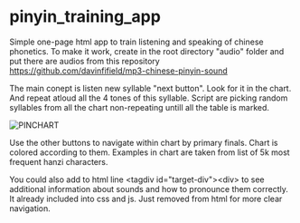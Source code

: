 # pinyin_training_app
Simple one-page html app to train listening and speaking of chinese phonetics. 
To make it work, create in the root directory "audio" folder and put there are audios from this repository https://github.com/davinfifield/mp3-chinese-pinyin-sound

The main conept is listen new syllable "next button". Look for it in the chart. And repeat atloud all the 4 tones of this syllable. Script are picking random syllables from all the chart non-repeating untill all the table is marked.

![PINCHART](https://github.com/gloryi/pinyin_training_app/assets/32369259/bd4de87d-4fd4-46ce-ac7f-d7e7ae29a3c3)

Use the other buttons to navigate within chart by primary finals.
Chart is colored according to them.
Examples in chart are taken from list of 5k most frequent hanzi characters.

You could also add to html line
&lt;tagdiv id="target-div"&gt;&lt;div&gt;
 to see additional information about sounds and how to pronounce them correctly. It already included into css and js. Just removed from html for more clear navigation.
